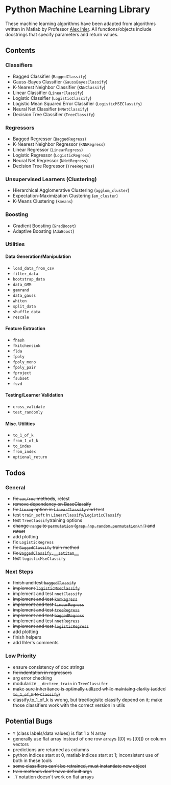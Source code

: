 # Python Machine Learning Library

These machine learning algorithms have been adapted from
algorithms written in Matlab by Professor [Alex Ihler](http://www.ics.uci.edu/~ihler/). 
All functions/objects include docstrings that specify parameters and return values.

## Contents

### Classifiers

- Bagged Classifier (`BaggedClassify`)
- Gauss-Bayes Classifier (`GaussBayesClassify`)
- K-Nearest Neighbor Classifier (`KNNClassify`)
- Linear Classifier (`LinearClassify`)
- Logistic Classifier (`LogisticClassify`)
- Logistic Mean Squared Error Classifier (`LogisticMSEClassify`)
- Neural Net Classifier (`NNetClassify`)
- Decision Tree Classifier (`TreeClassify`)

### Regressors

- Bagged Regressor (`BaggedRegress`)
- K-Nearest Neighbor Regressor (`KNNRegress`)
- Linear Regressor (`LinearRegress`)
- Logistic Regressor (`LogisticRegress`)
- Neural Net Regressor (`NNetRegress`)
- Decision Tree Regressor (`TreeRegress`)

### Unsupervised Learners (Clustering)

- Hierarchical Agglomerative Clustering (`agglom_cluster`)
- Expectation-Maximization Clustering (`em_cluster`)
- K-Means Clustering (`kmeans`)

### Boosting 

- Gradient Boosting (`GradBoost`)
- Adaptive Boosting (`AdaBoost`)

### Utilities

#### Data Generation/Manipulation 

- `load_data_from_csv`
- `filter_data`
- `bootstrap_data`
- `data_GMM`
- `gamrand`
- `data_gauss`
- `whiten`
- `split_data`
- `shuffle_data`
- `rescale`

#### Feature Extraction

- `fhash`
- `fkitchensink`
- `flda`
- `fpoly`
- `fpoly_mono`
- `fpoly_pair`
- `fproject`
- `fsubset`
- `fsvd`

#### Testing/Learner Validation

- `cross_validate`
- `test_randomly`

#### Misc. Utilities

- `to_1_of_k`
- `from_1_of_k`
- `to_index`
- `from_index`
- `optional_return`

## Todos

### General

- ~~fix `auc/roc` methods~~, retest
- ~~remove dependency on BaseClassify~~
- ~~fix `linreg` option in `LinearClassify` and test~~
- test `train_soft` in `LinearClassify`/`LogisticClassify`
- test `TreeClassify`training options 
- ~~change `range` to `permutation` (`grep 'np.random.permutation\*'`) and retest~~
- add plotting 
- fix `LogisticRegress`
- ~~fix `BaggedClassify` train method~~
- ~~fix `BaggedClassify.__setitem__`~~	
- test `logisticMseClassify`

### Next Steps

- ~~finish and test `baggedClassify`~~
- ~~implement `logisticMseClassify`~~
- implement and test `nnetClassify`
- ~~implement and test `knnRegress`~~
- ~~implement and test `linearRegress`~~
- ~~implement and test `treeRegress`~~
- ~~implement and test `baggedRegress`~~
- implement and test `nnetRegress`
- ~~implement and test `logisticRegress`~~
- add plotting
- finish helpers
- add Ihler's comments 

### Low Priority

- ensure consistency of doc strings
- ~~fix indentation in regressors~~
- arg error checking
- modularize `__dectree_train` in ```TreeClassifer```
- ~~make sure inheritance is optimally utilized while maintaing clarity (added `to_1_of_K` to `Classify`)~~
- classify.to_1_of_k is wrong, but tree/logisitc classify depend on it; make those
  classifiers work with the correct version in utils

## Potential Bugs

- `Y` (class labels/data values) is flat 1 x N array
- generally use flat array instead of one row arrays ([0] vs [[0]]) or column vectors
- predictions are returned as columns
- python indices start at 0, matlab indices start at 1; inconsistent use of both in these tools 
- ~~some classifiers can't be retrained, must instantiate new object~~
- ~~train methods don't have default args~~ 
- `.T` notation doesn't work on flat arrays

